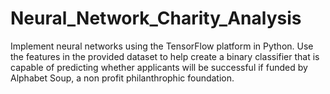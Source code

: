 # Neural_Network_Charity_Analysis
Implement neural networks using the TensorFlow platform in Python.  Use the features in the provided dataset to help create a binary classifier that is capable of predicting whether applicants will be successful if funded by Alphabet Soup, a non profit philanthrophic foundation.
